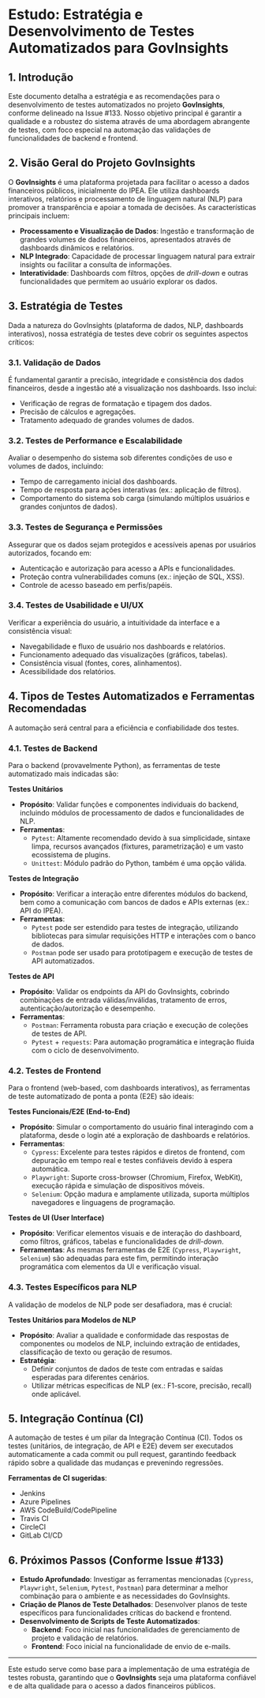 # Estudo: Estratégia e Desenvolvimento de Testes Automatizados para GovInsights

## 1. Introdução

Este documento detalha a estratégia e as recomendações para o desenvolvimento de testes automatizados no projeto **GovInsights**, conforme delineado na Issue #133. Nosso objetivo principal é garantir a qualidade e a robustez do sistema através de uma abordagem abrangente de testes, com foco especial na automação das validações de funcionalidades de backend e frontend.

## 2. Visão Geral do Projeto GovInsights

O **GovInsights** é uma plataforma projetada para facilitar o acesso a dados financeiros públicos, inicialmente do IPEA. Ele utiliza dashboards interativos, relatórios e processamento de linguagem natural (NLP) para promover a transparência e apoiar a tomada de decisões. As características principais incluem:

- **Processamento e Visualização de Dados**: Ingestão e transformação de grandes volumes de dados financeiros, apresentados através de dashboards dinâmicos e relatórios.
- **NLP Integrado**: Capacidade de processar linguagem natural para extrair insights ou facilitar a consulta de informações.
- **Interatividade**: Dashboards com filtros, opções de *drill-down* e outras funcionalidades que permitem ao usuário explorar os dados.

## 3. Estratégia de Testes

Dada a natureza do GovInsights (plataforma de dados, NLP, dashboards interativos), nossa estratégia de testes deve cobrir os seguintes aspectos críticos:

### 3.1. Validação de Dados

É fundamental garantir a precisão, integridade e consistência dos dados financeiros, desde a ingestão até a visualização nos dashboards. Isso inclui:

- Verificação de regras de formatação e tipagem dos dados.
- Precisão de cálculos e agregações.
- Tratamento adequado de grandes volumes de dados.

### 3.2. Testes de Performance e Escalabilidade

Avaliar o desempenho do sistema sob diferentes condições de uso e volumes de dados, incluindo:

- Tempo de carregamento inicial dos dashboards.
- Tempo de resposta para ações interativas (ex.: aplicação de filtros).
- Comportamento do sistema sob carga (simulando múltiplos usuários e grandes conjuntos de dados).

### 3.3. Testes de Segurança e Permissões

Assegurar que os dados sejam protegidos e acessíveis apenas por usuários autorizados, focando em:

- Autenticação e autorização para acesso a APIs e funcionalidades.
- Proteção contra vulnerabilidades comuns (ex.: injeção de SQL, XSS).
- Controle de acesso baseado em perfis/papéis.

### 3.4. Testes de Usabilidade e UI/UX

Verificar a experiência do usuário, a intuitividade da interface e a consistência visual:

- Navegabilidade e fluxo de usuário nos dashboards e relatórios.
- Funcionamento adequado das visualizações (gráficos, tabelas).
- Consistência visual (fontes, cores, alinhamentos).
- Acessibilidade dos relatórios.

## 4. Tipos de Testes Automatizados e Ferramentas Recomendadas

A automação será central para a eficiência e confiabilidade dos testes.

### 4.1. Testes de Backend

Para o backend (provavelmente Python), as ferramentas de teste automatizado mais indicadas são:

**Testes Unitários**

- **Propósito**: Validar funções e componentes individuais do backend, incluindo módulos de processamento de dados e funcionalidades de NLP.
- **Ferramentas**: 
  - `Pytest`: Altamente recomendado devido à sua simplicidade, sintaxe limpa, recursos avançados (fixtures, parametrização) e um vasto ecossistema de plugins.
  - `Unittest`: Módulo padrão do Python, também é uma opção válida.

**Testes de Integração**

- **Propósito**: Verificar a interação entre diferentes módulos do backend, bem como a comunicação com bancos de dados e APIs externas (ex.: API do IPEA).
- **Ferramentas**: 
  - `Pytest` pode ser estendido para testes de integração, utilizando bibliotecas para simular requisições HTTP e interações com o banco de dados.
  - `Postman` pode ser usado para prototipagem e execução de testes de API automatizados.

**Testes de API**

- **Propósito**: Validar os endpoints da API do GovInsights, cobrindo combinações de entrada válidas/inválidas, tratamento de erros, autenticação/autorização e desempenho.
- **Ferramentas**: 
  - `Postman`: Ferramenta robusta para criação e execução de coleções de testes de API.
  - `Pytest` + `requests`: Para automação programática e integração fluida com o ciclo de desenvolvimento.

### 4.2. Testes de Frontend

Para o frontend (web-based, com dashboards interativos), as ferramentas de teste automatizado de ponta a ponta (E2E) são ideais:

**Testes Funcionais/E2E (End-to-End)**

- **Propósito**: Simular o comportamento do usuário final interagindo com a plataforma, desde o login até a exploração de dashboards e relatórios.
- **Ferramentas**: 
  - `Cypress`: Excelente para testes rápidos e diretos de frontend, com depuração em tempo real e testes confiáveis devido à espera automática.
  - `Playwright`: Suporte cross-browser (Chromium, Firefox, WebKit), execução rápida e simulação de dispositivos móveis.
  - `Selenium`: Opção madura e amplamente utilizada, suporta múltiplos navegadores e linguagens de programação.

**Testes de UI (User Interface)**

- **Propósito**: Verificar elementos visuais e de interação do dashboard, como filtros, gráficos, tabelas e funcionalidades de *drill-down*.
- **Ferramentas**: As mesmas ferramentas de E2E (`Cypress`, `Playwright`, `Selenium`) são adequadas para este fim, permitindo interação programática com elementos da UI e verificação visual.

### 4.3. Testes Específicos para NLP

A validação de modelos de NLP pode ser desafiadora, mas é crucial:

**Testes Unitários para Modelos de NLP**

- **Propósito**: Avaliar a qualidade e conformidade das respostas de componentes ou modelos de NLP, incluindo extração de entidades, classificação de texto ou geração de resumos.
- **Estratégia**: 
  - Definir conjuntos de dados de teste com entradas e saídas esperadas para diferentes cenários.
  - Utilizar métricas específicas de NLP (ex.: F1-score, precisão, recall) onde aplicável.

## 5. Integração Contínua (CI)

A automação de testes é um pilar da Integração Contínua (CI). Todos os testes (unitários, de integração, de API e E2E) devem ser executados automaticamente a cada commit ou pull request, garantindo feedback rápido sobre a qualidade das mudanças e prevenindo regressões.

**Ferramentas de CI sugeridas**:

- Jenkins
- Azure Pipelines
- AWS CodeBuild/CodePipeline
- Travis CI
- CircleCI
- GitLab CI/CD

## 6. Próximos Passos (Conforme Issue #133)

- **Estudo Aprofundado**: Investigar as ferramentas mencionadas (`Cypress`, `Playwright`, `Selenium`, `Pytest`, `Postman`) para determinar a melhor combinação para o ambiente e as necessidades do GovInsights.
- **Criação de Planos de Teste Detalhados**: Desenvolver planos de teste específicos para funcionalidades críticas do backend e frontend.
- **Desenvolvimento de Scripts de Teste Automatizados**:
  - **Backend**: Foco inicial nas funcionalidades de gerenciamento de projeto e validação de relatórios.
  - **Frontend**: Foco inicial na funcionalidade de envio de e-mails.

---

Este estudo serve como base para a implementação de uma estratégia de testes robusta, garantindo que o **GovInsights** seja uma plataforma confiável e de alta qualidade para o acesso a dados financeiros públicos.
